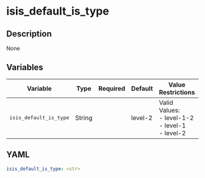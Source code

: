 # isis_default_is_type

## Description

None

## Variables

| Variable | Type | Required | Default | Value Restrictions | Description |
| -------- | ---- | -------- | ------- | ------------------ | ----------- |
| <pre>isis_default_is_type | String |  | level-2 | Valid Values:<br>- level-1-2<br>- level-1<br>- level-2 | ISIS Default IS Type |

## YAML

```yaml
isis_default_is_type: <str>
```